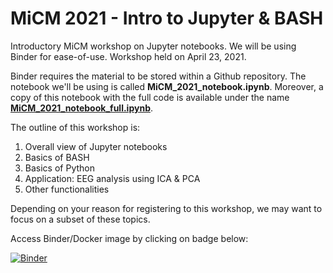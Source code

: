 # MiCM 2021 - Intro to Jupyter & BASH
Introductory MiCM workshop on Jupyter notebooks. We will be using Binder for ease-of-use. Workshop held on April 23, 2021.

Binder requires the material to be stored within a Github repository. The notebook we'll be using is called **MiCM_2021_notebook.ipynb**. Moreover, a copy of this notebook with the full code is available under the name <ins>**MiCM_2021_notebook_full.ipynb**</ins>.

The outline of this workshop is:

1. Overall view of Jupyter notebooks
1. Basics of BASH
1. Basics of Python
1. Application: EEG analysis using ICA & PCA
1. Other functionalities

Depending on your reason for registering to this workshop, we may want to focus on a subset of these topics.

Access Binder/Docker image by clicking on badge below:

[![Binder](https://mybinder.org/badge_logo.svg)](https://mybinder.org/v2/gh/DylanMannKrzisnik/MiCM_W2021_Jupyter.git/main?filepath=MiCM_2021_notebook.ipynb)
